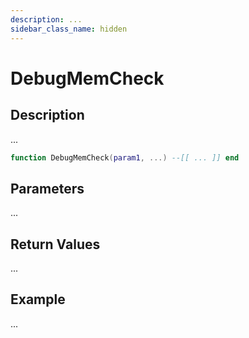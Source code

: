 ```yaml
---
description: ...
sidebar_class_name: hidden
---
```


# DebugMemCheck

## Description

...

```lua
function DebugMemCheck(param1, ...) --[[ ... ]] end
```

## Parameters

...

## Return Values

...

## Example

...

